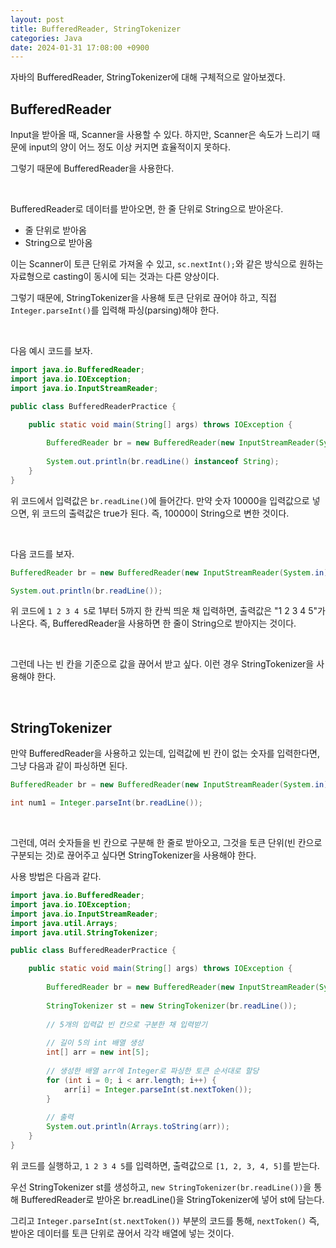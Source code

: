 ```yaml
---
layout: post
title: BufferedReader, StringTokenizer
categories: Java
date: 2024-01-31 17:08:00 +0900
---
```

자바의 BufferedReader, StringTokenizer에 대해 구체적으로 알아보겠다.

## BufferedReader

Input을 받아올 때, Scanner을 사용할 수 있다. 하지만, Scanner은 속도가 느리기 때문에 input의 양이 어느 정도 이상 커지면 효율적이지 못하다.

그렇기 때문에 BufferedReader을 사용한다.

<br>

BufferedReader로 데이터를 받아오면, 한 줄 단위로 String으로 받아온다.

* 줄 단위로 받아옴
* String으로 받아옴

이는 Scanner이 토큰 단위로 가져올 수 있고, ```sc.nextInt();```와 같은 방식으로 원하는 자료형으로 casting이 동시에 되는 것과는 다른 양상이다.

그렇기 때문에, StringTokenizer을 사용해 토큰 단위로 끊어야 하고, 직접 ```Integer.parseInt()```를 입력해 파싱(parsing)해야 한다.

<br>

다음 예시 코드를 보자.

```java
import java.io.BufferedReader;
import java.io.IOException;
import java.io.InputStreamReader;

public class BufferedReaderPractice {

	public static void main(String[] args) throws IOException {
		
		BufferedReader br = new BufferedReader(new InputStreamReader(System.in));
		
		System.out.println(br.readLine() instanceof String);
	}
}
```

위 코드에서 입력값은 ```br.readLine()```에 들어간다. 만약 숫자 10000을 입력값으로 넣으면, 위 코드의 출력값은 true가 된다. 즉, 10000이 String으로 변한 것이다.

<br>

다음 코드를 보자.

```java
BufferedReader br = new BufferedReader(new InputStreamReader(System.in));

System.out.println(br.readLine());
```

위 코드에 ```1 2 3 4 5```로 1부터 5까지 한 칸씩 띄운 채 입력하면, 출력값은 "1 2 3 4 5"가 나온다. 즉, BufferedReader을 사용하면 한 줄이 String으로 받아지는 것이다.

<br>

그런데 나는 빈 칸을 기준으로 값을 끊어서 받고 싶다. 이런 경우 StringTokenizer을 사용해야 한다.

<br>

## StringTokenizer

만약 BufferedReader을 사용하고 있는데, 입력값에 빈 칸이 없는 숫자를 입력한다면, 그냥 다음과 같이 파싱하면 된다.

```java
BufferedReader br = new BufferedReader(new InputStreamReader(System.in));

int num1 = Integer.parseInt(br.readLine());
```

<br>

그런데, 여러 숫자들을 빈 칸으로 구분해 한 줄로 받아오고, 그것을 토큰 단위(빈 칸으로 구분되는 것)로 끊어주고 싶다면 StringTokenizer을 사용해야 한다.

사용 방법은 다음과 같다.

```java
import java.io.BufferedReader;
import java.io.IOException;
import java.io.InputStreamReader;
import java.util.Arrays;
import java.util.StringTokenizer;

public class BufferedReaderPractice {

	public static void main(String[] args) throws IOException {
		
		BufferedReader br = new BufferedReader(new InputStreamReader(System.in));
		
		StringTokenizer st = new StringTokenizer(br.readLine());
		
		// 5개의 입력값 빈 칸으로 구분한 채 입력받기
		
		// 길이 5의 int 배열 생성
		int[] arr = new int[5];
		
		// 생성한 배열 arr에 Integer로 파싱한 토큰 순서대로 할당
		for (int i = 0; i < arr.length; i++) {
			arr[i] = Integer.parseInt(st.nextToken());
		}
		
		// 출력
		System.out.println(Arrays.toString(arr));
	}
}
```

위 코드를 실행하고, ```1 2 3 4 5```를 입력하면, 출력값으로 ```[1, 2, 3, 4, 5]```를 받는다.

우선 StringTokenizer st를 생성하고, ```new StringTokenizer(br.readLine())```을 통해 BufferedReader로 받아온 br.readLine()을 StringTokenizer에 넣어 st에 담는다.

그리고 ```Integer.parseInt(st.nextToken())``` 부분의 코드를 통해, ```nextToken()``` 즉, 받아온 데이터를 토큰 단위로 끊어서 각각 배열에 넣는 것이다.
